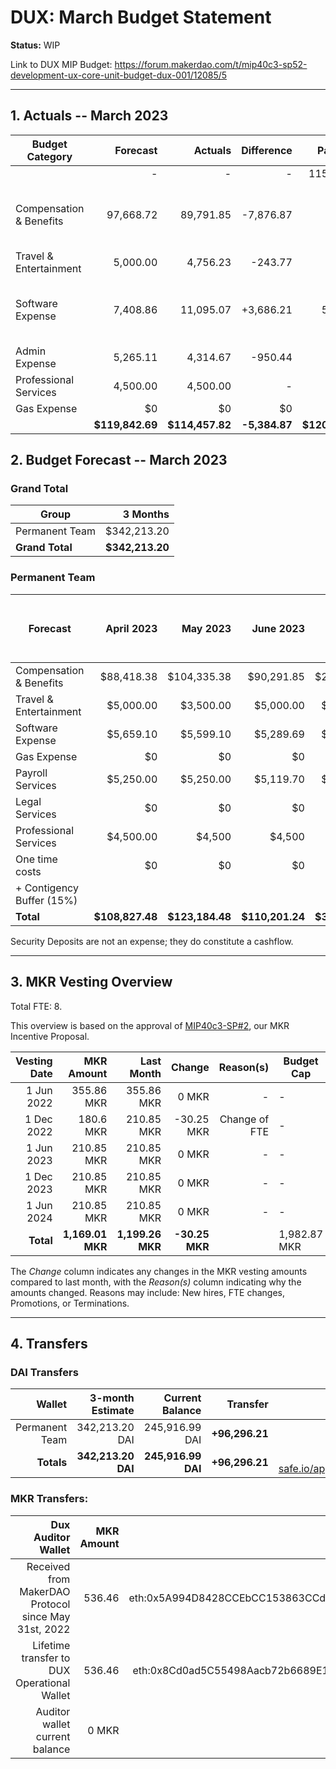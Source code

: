 # DUX: March Budget Statement

**Status:** WIP

Link to DUX MIP Budget: https://forum.makerdao.com/t/mip40c3-sp52-development-ux-core-unit-budget-dux-001/12085/5

---

## 1. Actuals -- March 2023

| Budget Category           |  Forecast |  Actuals |  Difference |  Payments |                  Comment |
| --------------------------| -----------: | --------------: | --------------: | -----------: | --------------------------------------------------------------: |
|                              |         - |          - |          - |   115,049.28 |                |
| Compensation & Benefits   |  97,668.72|    89,791.85|  -7,876.87 |    |Team Member did not invoice this month. |
| Travel & Entertainment    |   5,000.00|    4,756.23 |     -243.77|          - |        - |
| Software Expense          |  7,408.86 |    11,095.07|  +3,686.21 |    5,805.38 | Alchemy billed higher than forecasted.|
| Admin Expense             |   5,265.11|     4,314.67|     -950.44|          - |         |
| Professional Services     |  4,500.00 |    4,500.00 |          - |          - |        - |
| Gas Expense               |        $0 |         $0 |         $0 |        $0  |            - |
|                        |**$119,842.69**|**$114,457.82**|**-5,384.87**|**$120,854.66**|           - |


## 2. Budget Forecast -- March 2023

### Grand Total

| Group           |     3 Months |
| --------------- | -----------: |
| Permanent Team  |     $342,213.20 |
| **Grand Total** | **$342,213.20** |

### Permanent Team

| Forecast                      | April 2023 | May 2023 | June 2023 | 3-month Total | MIP Quarterly Budget CAP from Feb 1st |
| ----------------------------- | -------------: | -----------: | ------------: | ------------: | -----------------------: |
| Compensation & Benefits      | $88,418.38     | $104,335.38  | $90,291.85    | $283,045.61  | $313,755 |
| Travel & Entertainment       | $5,000.00      | $3,500.00    | $5,000.00     | $13,500.00    |  $13,500 |
| Software Expense             | $5,659.10      | $5,599.10    | $5,289.69     | $16,547.89    | $21,600  |
| Gas Expense                  | $0             | $0           | $0            | $0            | $3,000   |
| Payroll Services             | $5,250.00      | $5,250.00    | $5,119.70     | $15,619.70    | $19,500  |
| Legal Services               | $0             | $0           | $0            | $0            | $0       |
| Professional Services        | $4,500.00      | $4,500       | $4,500        | $13,500       |  $22,500 |
| One time costs               | $0             | $0           | $0            | $0            |  $0      |
| + Contigency Buffer (15%)    |                |              |               |               |  $9,000  |
| **Total**                    |**$108,827.48** |**$123,184.48**|**$110,201.24**|**$342,213.20**| **$402,855** |

Security Deposits are not an expense; they do constitute a cashflow.

---

## 3. MKR Vesting Overview

Total FTE: 8.

This overview is based on the approval of [MIP40c3-SP#2](https://forum.makerdao.com/t/mip40c3-sp27-development-ux-core-unit-mkr-budget-dux-001/9777), our MKR Incentive Proposal.

| Vesting Date |       MKR Amount |       Last Month |    Change | Reason(s) | Budget Cap   | MKR Actuals |
| -----------: | ---------------: | ---------------: | --------: | --------: | ------------ | ----------- |
|   1 Jun 2022 |       355.86 MKR |       355.86 MKR |     0 MKR |         - | -            | 355.86      |
|  1 Dec 2022 |       180.6 MKR |       210.85 MKR |     -30.25 MKR |         Change of FTE | -            | 180.6           |
|   1 Jun 2023 |       210.85 MKR |       210.85 MKR |     0 MKR |         - | -            | -           |
|  1 Dec 2023 |       210.85 MKR |       210.85 MKR |     0 MKR |         - | -            | -           |
|   1 Jun 2024 |       210.85 MKR |       210.85 MKR |     0 MKR |         - | -            | -           |
|    **Total** | **1,169.01 MKR** | **1,199.26 MKR** | **-30.25 MKR** |           | 1,982.87 MKR | 536.46      |

The _Change_ column indicates any changes in the MKR vesting amounts compared to last month, with the _Reason(s)_ column indicating why the amounts changed. Reasons may include: New hires, FTE changes, Promotions, or Terminations.

---

## 4. Transfers

### DAI Transfers

|         Wallet | 3-month Estimate |    Current Balance |        Transfer |                                                                                                                    Multi-sig Address |
| -------------: | ---------------: | -----------------: | --------------: | -----------------------------------------------------------------------------------------------------------------------------------: |
| Permanent Team |      342,213.20 DAI |     245,916.99 DAI | **+96,296.21** | [0x8Cd0ad5C55498Aacb72b6689E1da5A284C69c0C7](https://gnosis-safe.io/app/#/safes/0x8Cd0ad5C55498Aacb72b6689E1da5A284C69c0C7/balances) |
|     **Totals** |  **342,213.20 DAI** | **245,916.99 DAI** | **+96,296.21** |https://gnosis-safe.io/app/eth:0x8Cd0ad5C55498Aacb72b6689E1da5A284C69c0C7/balances                                                                                                                                      |

### MKR Transfers:


|                                   Dux Auditor Wallet | MKR Amount |                              Multi-sig address |
| ---------------------------------------------------: | ---------: | ---------------------------------------------: |
| Received from MakerDAO Protocol since May 31st, 2022 |     536.46 | eth:0x5A994D8428CCEbCC153863CCdA9D2Be6352f89ad |
|          Lifetime transfer to DUX Operational Wallet |     536.46 | eth:0x8Cd0ad5C55498Aacb72b6689E1da5A284C69c0C7 |
|                       Auditor wallet current balance |      0 MKR |                                                |

